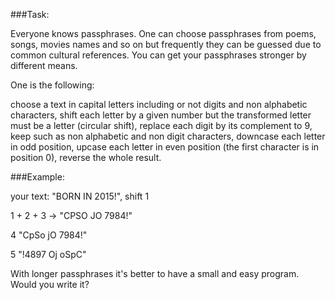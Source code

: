 ###Task:

Everyone knows passphrases. One can choose passphrases from poems, songs, movies names and so on 
but frequently they can be guessed due to common cultural references. 
You can get your passphrases stronger by different means. 

One is the following:

choose a text in capital letters including or not digits and non alphabetic characters,
shift each letter by a given number but the transformed letter must be a letter (circular shift),
replace each digit by its complement to 9,
keep such as non alphabetic and non digit characters,
downcase each letter in odd position, upcase each letter in even position (the first character is in position 0),
reverse the whole result.

###Example:

your text: "BORN IN 2015!", shift 1

1 + 2 + 3 -> "CPSO JO 7984!"

4 "CpSo jO 7984!"

5 "!4897 Oj oSpC"

With longer passphrases it's better to have a small and easy program. Would you write it?


